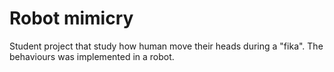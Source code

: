 # Robot mimicry

Student project that study how human move their heads during a "fika". The behaviours was implemented in a robot.
